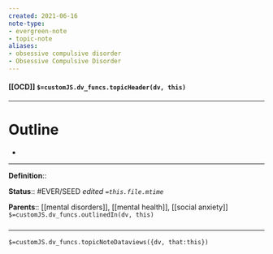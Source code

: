 ```yaml
---
created: 2021-06-16
note-type: 
- evergreen-note
- topic-note
aliases:
- obsessive compulsive disorder
- Obsessive Compulsive Disorder
---
```


#### [[OCD]] `$=customJS.dv_funcs.topicHeader(dv, this)`



---
# Outline
- 

---

**Definition**::

**Status**:: #EVER/SEED
*edited `=this.file.mtime`*

**Parents**:: [[mental disorders]], [[mental health]], [[social anxiety]] 
`$=customJS.dv_funcs.outlinedIn(dv, this)`
	


### <hr class="dataviews"/>
`$=customJS.dv_funcs.topicNoteDataviews({dv, that:this})`